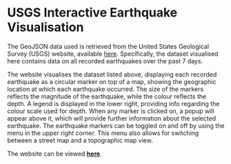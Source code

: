 # USGS Interactive Earthquake Visualisation  
  
The GeoJSON data used is retrieved from the United States Geological Survey (USGS) website, available [here](https://earthquake.usgs.gov/earthquakes/feed/v1.0/geojson.php). Specifically, the dataset visualised here contains data on all recorded earthquakes over the past 7 days.  
  
The website visualises the dataset listed above, displaying each recorded earthquake as a circular marker on top of a map, showing the geographic location at which each earthquake occurred. The size of the markers reflects the magnitude of the earthquake, while the colour reflects the depth. A legend is displayed in the lower right, providing info regarding the colour scale used for depth. When any marker is clicked on, a popup will appear above it, which will provide further information about the selected earthquake. The earthquake markers can be toggled on and off by using the menu in the upper right corner. This menu also allows for switching between a street map and a topographic map view.  
  
The website can be viewed **[here](https://frankms3.github.io/Earthquake-Visualisation/)**.  
